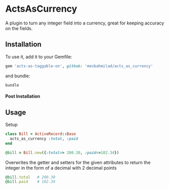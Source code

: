 # ActsAsCurrency

A plugin to turn any integer field into a currency, great for keeping accuracy on the fields.
## Installation

To use it, add it to your Gemfile:

```ruby
gem 'acts-as-taggable-on', github: 'mesbahmilad/acts_as_currency' 
```

and bundle:

```shell
bundle
```

#### Post Installation

## Usage

Setup

```ruby
class Bill < ActiveRecord::Base
  acts_as_currency :total, :paid
end

@bill = Bill.new({:total=> 200.30, :paid=>102.34})
```

Overwrites the getter and setters for the given attributes to return the integer in the form of a decimal with 2 decimal points

```ruby
@bill.total   # 200.30
@bill.paid    # 102.34
```